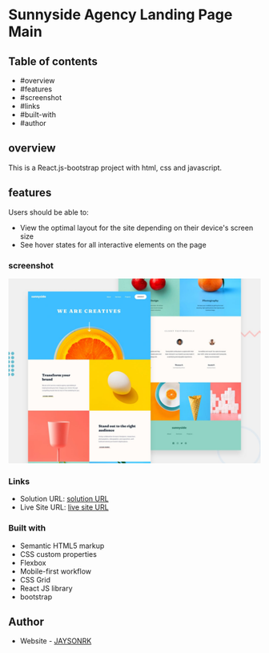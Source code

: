 # Sunnyside Agency Landing Page Main

## Table of contents

  - #overview
  - #features
  - #screenshot
  - #links
  - #built-with
  - #author

## overview

This is a React.js-bootstrap project with html, css and javascript.

## features

Users should be able to:

- View the optimal layout for the site depending on their device's screen size
- See hover states for all interactive elements on the page



### screenshot
![Sunnyside Agency Landing Page Main](./design/desktop-preview.jpg)


### Links

- Solution URL: [solution URL](https://github.com/JAYSONRK/Sunnyside-agency-landing-page_netlify)
- Live Site URL: [live site URL](https://harmonious-concha-c7aa23.netlify.app/)


### Built with

- Semantic HTML5 markup
- CSS custom properties
- Flexbox
- Mobile-first workflow
- CSS Grid
- React JS library
- bootstrap

## Author

- Website - [JAYSONRK](https://jaysonrk.com/)
